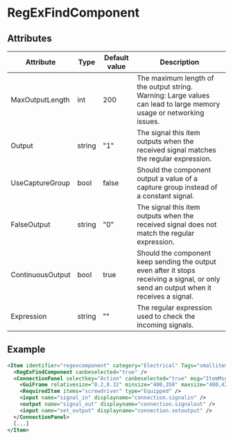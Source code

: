 # RegExFindComponent


## Attributes

| Attribute|Type|Default value|Description |
| ---|---|---|--- |
| MaxOutputLength|int|200|The maximum length of the output string. Warning: Large values can lead to large memory usage or networking issues. |
| Output|string|"1"|The signal this item outputs when the received signal matches the regular expression. |
| UseCaptureGroup|bool|false|Should the component output a value of a capture group instead of a constant signal. |
| FalseOutput|string|"0"|The signal this item outputs when the received signal does not match the regular expression. |
| ContinuousOutput|bool|true|Should the component keep sending the output even after it stops receiving a signal, or only send an output when it receives a signal. |
| Expression|string|""|The regular expression used to check the incoming signals. |



## Example
```xml
<Item identifier="regexcomponent" category="Electrical" Tags="smallitem,logic" maxstacksize="8" cargocontaineridentifier="metalcrate" scale="0.5" impactsoundtag="impact_metal_light" isshootable="true">
  <RegExFindComponent canbeselected="true" />
  <ConnectionPanel selectkey="Action" canbeselected="true" msg="ItemMsgRewireScrewdriver" hudpriority="10">
    <GuiFrame relativesize="0.2,0.32" minsize="400,350" maxsize="480,420" anchor="Center" style="ConnectionPanel" />
    <RequiredItem items="screwdriver" type="Equipped" />
    <input name="signal_in" displayname="connection.signalin" />
    <output name="signal_out" displayname="connection.signalout" />
    <input name="set_output" displayname="connection.setoutput" />
  </ConnectionPanel>
  [...]
</Item>
```

